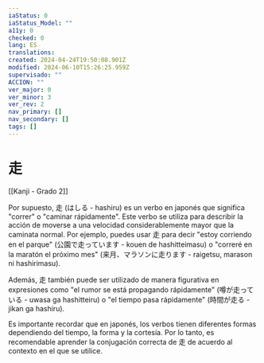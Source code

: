 ```yaml
---
iaStatus: 0
iaStatus_Model: ""
a11y: 0
checked: 0
lang: ES
translations: 
created: 2024-04-24T19:50:08.901Z
modified: 2024-06-10T15:26:25.959Z
supervisado: ""
ACCION: ""
ver_major: 0
ver_minor: 3
ver_rev: 2
nav_primary: []
nav_secondary: []
tags: []
---
```

# 走

[[Kanji - Grado 2]]

Por supuesto, 走 (はしる - hashiru) es un verbo en japonés que significa "correr" o "caminar rápidamente". Este verbo se utiliza para describir la acción de moverse a una velocidad considerablemente mayor que la caminata normal. Por ejemplo, puedes usar 走 para decir "estoy corriendo en el parque" (公園で走っています - kouen de hashitteimasu) o "correré en la maratón el próximo mes" (来月、マラソンに走ります - raigetsu, marason ni hashirimasu). 

Además, 走 también puede ser utilizado de manera figurativa en expresiones como "el rumor se está propagando rápidamente" (噂が走っている - uwasa ga hashitteiru) o "el tiempo pasa rápidamente" (時間が走る - jikan ga hashiru).

Es importante recordar que en japonés, los verbos tienen diferentes formas dependiendo del tiempo, la forma y la cortesía. Por lo tanto, es recomendable aprender la conjugación correcta de 走 de acuerdo al contexto en el que se utilice.
